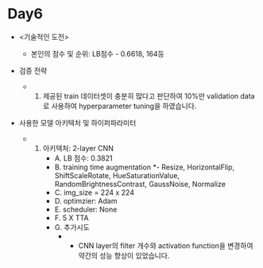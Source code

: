 # Day6 

* <기술적인 도전>
  * 본인의 점수 및 순위: LB점수 - 0.6618, 164등

* 검증 전략
  * 1. 제공된 train 데이터셋이 충분히 많다고 판단하여 10%만 validation data로 사용하여 hyperparameter tuning을 하였습니다.

* 사용한 모델 아키텍처 및 하이퍼파라미터
  * 1. 아키텍처: 2-layer CNN
	    * A. LB 점수: 0.3821
	    * B. training time augmentation
		    *- Resize, HorizontalFlip, ShiftScaleRotate, HueSaturationValue, RandomBrightnessContrast, GaussNoise, Normalize
	    * C. img_size = 224 x 224
	    * D. optimzier: Adam
	    * E. scheduler: None
	    * F. 5 X TTA
	    * G. 추가시도
		    * - CNN layer의 filter 개수와 activation function을 변경하여 약간의 성능 향상이 있었습니다.
